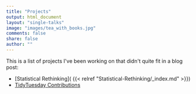 ```yaml
---
title: "Projects"
output: html_document
layout: "single-talks"
image: "images/tea_with_books.jpg"
comments: false
share: false
author: ""
---
```



This is a list of projects I've been working on that didn't quite fit in a blog post:

- [Statistical Rethinking]( {{< relref "Statistical-Rethinking/_index.md" >}})
- [TidyTuesday Contributions](https://github.com/corriebar/TidyTuesday)